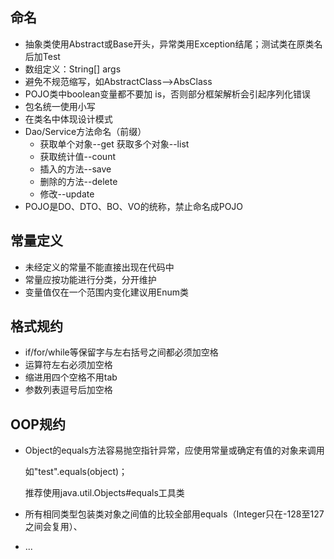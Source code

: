 ## 命名

- 抽象类使用Abstract或Base开头，异常类用Exception结尾；测试类在原类名后加Test
- 数组定义：String[] args
- 避免不规范缩写，如AbstractClass-->AbsClass
- POJO类中boolean变量都不要加 is，否则部分框架解析会引起序列化错误
- 包名统一使用小写
- 在类名中体现设计模式
- Dao/Service方法命名（前缀）
  - 获取单个对象--get  获取多个对象--list
  - 获取统计值--count
  - 插入的方法--save
  - 删除的方法--delete
  - 修改--update
- POJO是DO、DTO、BO、VO的统称，禁止命名成POJO

## 常量定义

- 未经定义的常量不能直接出现在代码中
- 常量应按功能进行分类，分开维护
- 变量值仅在一个范围内变化建议用Enum类

## 格式规约

- if/for/while等保留字与左右括号之间都必须加空格
- 运算符左右必须加空格
- 缩进用四个空格不用tab
- 参数列表逗号后加空格

## OOP规约

- Object的equals方法容易抛空指针异常，应使用常量或确定有值的对象来调用

  如"test".equals(object)；

  推荐使用java.util.Objects#equals工具类

- 所有相同类型包装类对象之间值的比较全部用equals（Integer只在-128至127之间会复用）、
- ...

